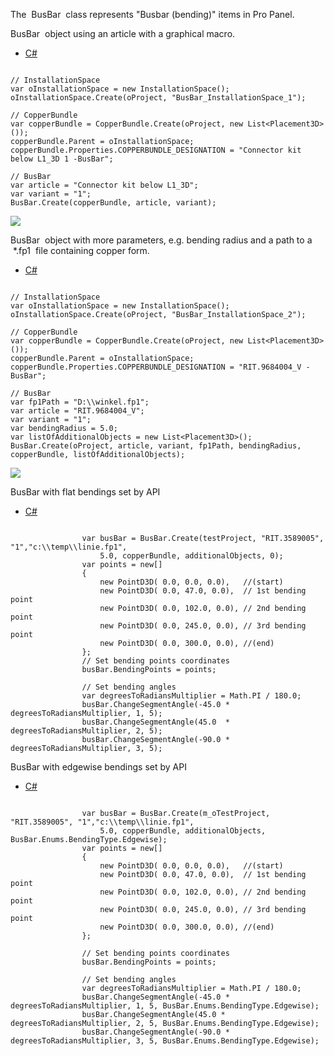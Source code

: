 The  BusBar  class represents "Busbar (bending)" items in Pro Panel.

BusBar  object using an article with a graphical macro.

* [C#](#i-tab-content-31955c4d-15af-4727-a6cb-0968ff602223)

```

// InstallationSpace
var oInstallationSpace = new InstallationSpace();
oInstallationSpace.Create(oProject, "BusBar_InstallationSpace_1");

// CopperBundle
var copperBundle = CopperBundle.Create(oProject, new List<Placement3D>());
copperBundle.Parent = oInstallationSpace;
copperBundle.Properties.COPPERBUNDLE_DESIGNATION = "Connector kit below L1_3D 1 -BusBar";

// BusBar
var article = "Connector kit below L1_3D";
var variant = "1";
BusBar.Create(copperBundle, article, variant);
```

![](images/ProPanelAPI/BusBar_Connector.jpg)

  

BusBar  object with more parameters, e.g. bending radius and a path to a  \*.fp1  file containing copper form.

* [C#](#i-tab-content-19682cf1-9b81-4768-9248-72e0e1b9214a)

```

// InstallationSpace
var oInstallationSpace = new InstallationSpace();
oInstallationSpace.Create(oProject, "BusBar_InstallationSpace_2");

// CopperBundle
var copperBundle = CopperBundle.Create(oProject, new List<Placement3D>());
copperBundle.Parent = oInstallationSpace;
copperBundle.Properties.COPPERBUNDLE_DESIGNATION = "RIT.9684004_V - BusBar";

// BusBar
var fp1Path = "D:\\winkel.fp1";
var article = "RIT.9684004_V";
var variant = "1";
var bendingRadius = 5.0;
var listOfAdditionalObjects = new List<Placement3D>();
BusBar.Create(oProject, article, variant, fp1Path, bendingRadius, copperBundle, listOfAdditionalObjects);
```

![](images/ProPanelAPI/BusBar_RIT.jpg)

BusBar with flat bendings set by API

* [C#](#i-tab-content-55de2e85-9f84-41a5-b2fa-3288c7573b19)

```

                var busBar = BusBar.Create(testProject, "RIT.3589005", "1","c:\\temp\\linie.fp1",
                    5.0, copperBundle, additionalObjects, 0);
                var points = new[]
                {
                    new PointD3D( 0.0, 0.0, 0.0),   //(start)
                    new PointD3D( 0.0, 47.0, 0.0),  // 1st bending point
                    new PointD3D( 0.0, 102.0, 0.0), // 2nd bending point
                    new PointD3D( 0.0, 245.0, 0.0), // 3rd bending point
                    new PointD3D( 0.0, 300.0, 0.0), //(end)
                };
                // Set bending points coordinates
                busBar.BendingPoints = points;

                // Set bending angles
                var degreesToRadiansMultiplier = Math.PI / 180.0;
                busBar.ChangeSegmentAngle(-45.0 * degreesToRadiansMultiplier, 1, 5); 
                busBar.ChangeSegmentAngle(45.0  * degreesToRadiansMultiplier, 2, 5);
                busBar.ChangeSegmentAngle(-90.0 * degreesToRadiansMultiplier, 3, 5);
```

BusBar with edgewise bendings set by API

* [C#](#i-tab-content-2b2dd77e-a76f-40b9-be7d-745164d80c24)

```

                var busBar = BusBar.Create(m_oTestProject, "RIT.3589005", "1","c:\\temp\\linie.fp1",
                    5.0, copperBundle, additionalObjects, BusBar.Enums.BendingType.Edgewise);
                var points = new[]
                {
                    new PointD3D( 0.0, 0.0, 0.0),   //(start)
                    new PointD3D( 0.0, 47.0, 0.0),  // 1st bending point
                    new PointD3D( 0.0, 102.0, 0.0), // 2nd bending point
                    new PointD3D( 0.0, 245.0, 0.0), // 3rd bending point
                    new PointD3D( 0.0, 300.0, 0.0), //(end)
                };

                // Set bending points coordinates
                busBar.BendingPoints = points;

                // Set bending angles
                var degreesToRadiansMultiplier = Math.PI / 180.0;
                busBar.ChangeSegmentAngle(-45.0 * degreesToRadiansMultiplier, 1, 5, BusBar.Enums.BendingType.Edgewise);
                busBar.ChangeSegmentAngle(45.0 * degreesToRadiansMultiplier, 2, 5, BusBar.Enums.BendingType.Edgewise);
                busBar.ChangeSegmentAngle(-90.0 * degreesToRadiansMultiplier, 3, 5, BusBar.Enums.BendingType.Edgewise);
```